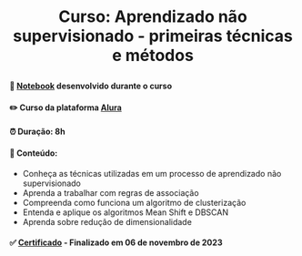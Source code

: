 # <p align="center"> <b> Curso: Aprendizado não supervisionado - primeiras técnicas e métodos</b> 

####  📓 <a href="Machine learning não supervisionado - primeiras técnicas e métodos.ipynb">Notebook</a> desenvolvido durante o curso
####  ✏️ Curso da plataforma <a href="https://cursos.alura.com.br/course/aprendizado-nao-supervisionado-tecnicas-metodos">Alura</a> 
####  ⏰ Duração: 8h 
####  📜 Conteúdo:
- Conheça as técnicas utilizadas em um processo de aprendizado não supervisionado
- Aprenda a trabalhar com regras de associação
- Compreenda como funciona um algoritmo de clusterização
- Entenda e aplique os algoritmos Mean Shift e DBSCAN
- Aprenda sobre redução de dimensionalidade
####  ✅ <a href="https://cursos.alura.com.br/certificate/d0c79e34-8a2f-48d6-befe-db063763cbc1?lang=pt_BR">Certificado</a> - Finalizado em 06 de novembro de 2023
